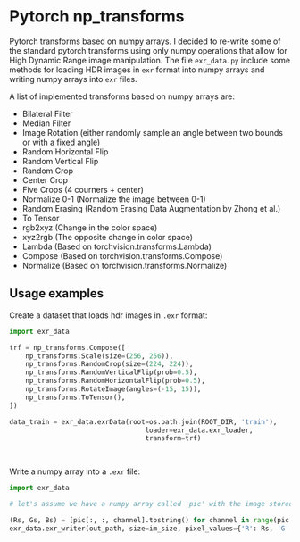 # Pytorch np_transforms
Pytorch transforms based on numpy arrays. I decided to re-write some of the standard pytorch transforms using only numpy operations that allow for High Dynamic Range image manipulation.
The file `exr_data.py` include some methods for loading HDR images in `exr` format into numpy arrays and writing numpy arrays into `exr` files.

A list of implemented transforms based on numpy arrays are:
 - Bilateral Filter
 - Median Filter
 - Image Rotation (either randomly sample an angle between two bounds or with a fixed angle)
 - Random Horizontal Flip
 - Random Vertical Flip
 - Random Crop 
 - Center Crop
 - Five Crops (4 courners + center)
 - Normalize 0-1 (Normalize the image between 0-1)
 - Random Erasing (Random Erasing Data Augmentation by Zhong et al.)
 - To Tensor
 - rgb2xyz (Change in the color space)
 - xyz2rgb (The opposite change in color space)
 - Lambda (Based on torchvision.transforms.Lambda)
 - Compose (Based on torchvision.transforms.Compose)
 - Normalize (Based on torchvision.transforms.Normalize)

## Usage examples

Create a dataset that loads hdr images in `.exr` format:

```python
import exr_data

trf = np_transforms.Compose([
    np_transforms.Scale(size=(256, 256)),
    np_transforms.RandomCrop(size=(224, 224)),
    np_transforms.RandomVerticalFlip(prob=0.5),
    np_transforms.RandomHorizontalFlip(prob=0.5),
    np_transforms.RotateImage(angles=(-15, 15)),
    np_transforms.ToTensor(),
])

data_train = exr_data.exrData(root=os.path.join(ROOT_DIR, 'train'),
                                  loader=exr_data.exr_loader,
                                  transform=trf)

                                  
```

Write a numpy array into a `.exr` file:

```python
import exr_data

# let's assume we have a numpy array called 'pic' with the image stored in the form [HxWxC]

(Rs, Gs, Bs) = [pic[:, :, channel].tostring() for channel in range(pic.shape[-1])]
exr_data.exr_writer(out_path, size=im_size, pixel_values={'R': Rs, 'G': Gs, 'B': Bs})

```
